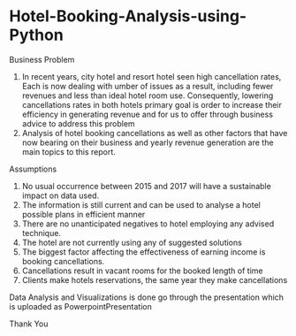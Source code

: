 # Hotel-Booking-Analysis-using-Python
Business Problem

1. In recent years, city hotel and resort hotel seen high cancellation rates, Each is now dealing with umber of issues as a result, including fewer revenues and less than ideal hotel room use. Consequently, lowering cancellations rates in both hotels primary goal is order to increase their efficiency  in generating revenue and for us to offer through business advice to address this problem
2. Analysis of hotel booking cancellations as well as other factors that have now bearing on their business and yearly revenue generation are the main topics to this report.

Assumptions

1. No usual occurrence between 2015 and 2017 will have a sustainable impact on data used.
2. The information is still current and can be used to analyse a hotel possible plans in efficient manner
3. There are no unanticipated negatives to hotel employing any advised technique.
4. The hotel are not currently using any of suggested solutions
5. The biggest factor affecting the effectiveness of earning income is booking cancellations.
6. Cancellations result in vacant rooms for the booked length of time
7. Clients make hotels reservations, the same year they make cancellations

Data Analysis and Visualizations is done go through the presentation which is uploaded as PowerpointPresentation

Thank You

